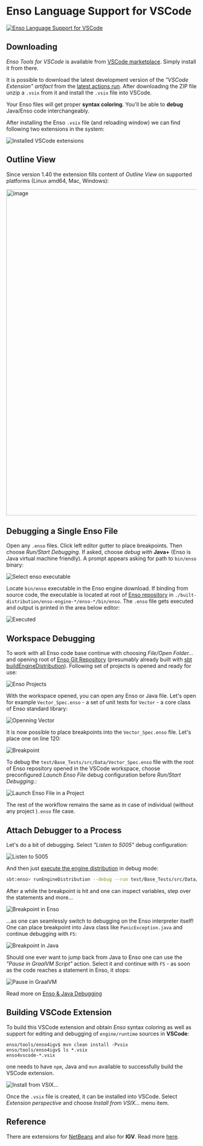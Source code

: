 # Enso Language Support for VSCode

[![Enso Language Support for VSCode](https://github.com/enso-org/enso/actions/workflows/enso4igv.yml/badge.svg)](https://github.com/enso-org/enso/actions/workflows/enso4igv.yml)

## Downloading

_Enso Tools for VSCode_ is available from
[VSCode marketplace](https://marketplace.visualstudio.com/items?itemName=Enso.enso4vscode).
Simply install it from there.

It is possible to download the latest development version of the _"VSCode
Extension" artifact_ from the
[latest actions run](https://github.com/enso-org/enso/actions/workflows/enso4igv.yml).
After downloading the ZIP file unzip a `.vsix` from it and install the `.vsix`
file into VSCode.

Your Enso files will get proper **syntax coloring**. You'll be able to **debug**
Java/Enso code interchangeably.

After installing the Enso `.vsix` file (and reloading window) we can find
following two extensions in the system:

![Installed VSCode extensions](https://user-images.githubusercontent.com/26887752/274904239-ae1ad4cc-e2ec-4c5b-bca0-c7d7189c6885.png)

## Outline View

Since version 1.40 the extension fills content of _Outline View_ on supported
platforms (Linux amd64, Mac, Windows):

<img width="862" alt="image" src="https://github.com/enso-org/enso/assets/26887752/7374bf41-bdc6-4322-b562-85a2e761de2a">

## Debugging a Single Enso File

Open any `.enso` files. Click left editor gutter to place breakpoints. Then
choose _Run/Start Debugging_. If asked, choose _debug with_ **Java+** (Enso is
Java virtual machine friendly). A prompt appears asking for path to `bin/enso`
binary:

![Select enso executable](https://github.com/enso-org/enso/assets/26887752/4e1d0666-634d-4fb8-bf61-6dbf765311e8)

Locate `bin/enso` executable in the Enso engine download. If binding from source
code, the executable is located at root of
[Enso repository](https://github.com/enso-org/enso/) in
`./built-distribution/enso-engine-*/enso-*/bin/enso`. The `.enso` file gets
executed and output is printed in the area below editor:

![Executed](https://github.com/enso-org/enso/assets/26887752/2165a04f-bc0a-4b62-9ad7-e74e354e6937)

## Workspace Debugging

To work with all Enso code base continue with choosing _File/Open Folder..._ and
opening root of [Enso Git Repository](http://github.com/enso-org/enso)
(presumably already built with
[sbt buildEngineDistribution](https://github.com/enso-org/enso/blob/develop/docs/CONTRIBUTING.md#running-enso)).
Following set of projects is opened and ready for use:

![Enso Projects](https://github.com/enso-org/enso/assets/26887752/7919d2ee-4bcd-4b7b-954a-e2dc61f7c01a)

With the workspace opened, you can open any Enso or Java file. Let's open for
example `Vector_Spec.enso` - a set of unit tests for `Vector` - a core class of
Enso standard library:

![Openning Vector](https://github.com/enso-org/enso/assets/26887752/0d182fc8-4ff9-48d7-af63-35cad5fb75cc)

It is now possible to place breakpoints into the `Vector_Spec.enso` file. Let's
place one on line 120:

![Breakpoint](https://github.com/enso-org/enso/assets/26887752/b6ae4725-49ef-439f-b900-3e08724e3748)

To debug the `test/Base_Tests/src/Data/Vector_Spec.enso` file with the root of
Enso repository opened in the VSCode workspace, choose preconfigured _Launch
Enso File_ debug configuration before _Run/Start Debugging_.:

![Launch Enso File in a Project](https://github.com/enso-org/enso/assets/26887752/3680aab2-bf99-41d2-ada7-491d6040f8d2)

The rest of the workflow remains the same as in case of individual (without any
project )`.enso` file case.

## Attach Debugger to a Process

Let's do a bit of debugging. Select _"Listen to 5005"_ debug configuration:

![Listen to 5005](https://github.com/enso-org/enso/assets/26887752/1874bcb1-cf8b-4df4-92d8-e7fb57e1b17a)

And then just
[execute the engine distribution](https://github.com/enso-org/enso/blob/develop/docs/CONTRIBUTING.md#running-enso)
in debug mode:

```bash
sbt:enso> runEngineDistribution --debug --run test/Base_Tests/src/Data/Vector_Spec.enso
```

After a while the breakpoint is hit and one can inspect variables, step over the
statements and more...

![Breakpoint in Enso](https://github.com/enso-org/enso/assets/26887752/54ae4126-f77a-4463-9647-4dd3a5f83526)

...as one can seamlessly switch to debugging on the Enso interpreter itself! One
can place breakpoint into Java class like `PanicException.java` and continue
debugging with `F5`:

![Breakpoint in Java](https://github.com/enso-org/enso/assets/26887752/db3fbe4e-3bb3-4d4a-bb2a-b5039f716c85)

Should one ever want to jump back from Java to Enso one can use the _"Pause in
GraalVM Script"_ action. Select it and continue with `F5` - as soon as the code
reaches a statement in Enso, it stops:

![Pause in GraalVM](https://github.com/enso-org/enso/assets/26887752/98eb0bb7-48c2-4208-9d9a-5b8bacc99de2)

Read more on [Enso & Java Debugging](../../docs/debugger/runtime-debugging.md)

## Building VSCode Extension

To build this VSCode extension and obtain _Enso_ syntax coloring as well as
support for editing and debugging of `engine/runtime` sources in **VSCode**:

```
enso/tools/enso4igv$ mvn clean install -Pvsix
enso/tools/enso4igv$ ls *.vsix
enso4vscode-*.vsix
```

one needs to have `npm`, Java and `mvn` available to successfully build the
VSCode extension.

![Install from VSIX...](https://user-images.githubusercontent.com/26887752/269557870-9d7c35d6-44b2-4157-b451-bb27980425c7.png)

Once the `.vsix` file is created, it can be installed into VSCode. Select
_Extension perspective_ and choose _Install from VSIX..._ menu item.

## Reference

There are extensions for [NetBeans](http://netbeans.apache.org) and also for
**IGV**. Read more [here](IGV.md).
